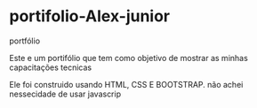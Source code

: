 # portifolio-Alex-junior
portfólio 


Este e um portifólio que tem como objetivo de mostrar as minhas capacitações tecnicas

Ele foi construido usando HTML, CSS E BOOTSTRAP.  não achei nessecidade de usar javascrip
